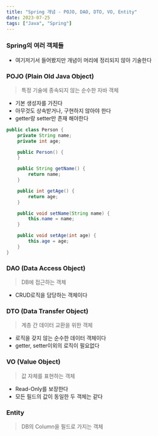```yaml
---
title: "Spring 개념 - POJO, DAO, DTO, VO, Entity"
date: 2023-07-25
tags: ["Java", "Spring"]
---
```


### Spring의 여러 객체들
- 여기저기서 들어봤지만 개념이 머리에 정리되지 않아 기술한다

### POJO (Plain Old Java Object)
> 특정 기술에 종속되지 않는 순수한 자바 객체
- 기본 생성자를 가진다
- 아무것도 상속받거나, 구현하지 않아야 한다
- getter랑 setter만 존재 해야한다
```java
public class Person {
    private String name;
    private int age;

    public Person() {
    }

    public String getName() {
        return name;
    }

    public int getAge() {
        return age;
    }

    public void setName(String name) {
        this.name = name;
    }

    public void setAge(int age) {
        this.age = age;
    }
}

```

### DAO (Data Access Object)
> DB에 접근하는 객체
- CRUD로직을 담당하는 객체이다

### DTO (Data Transfer Object)
> 계층 간 데이터 교환을 위한 객체
- 로직을 갖지 않는 순수한 데이터 객체이다
- getter, setter이외의 로직이 필요없다

### VO (Value Object)
> 값 자체를 표현하는 객체
- Read-Only를 보장한다
- 모든 필드의 값이 동일한 두 객체는 같다

### Entity
> DB의 Column을 필드로 가지는 객체
